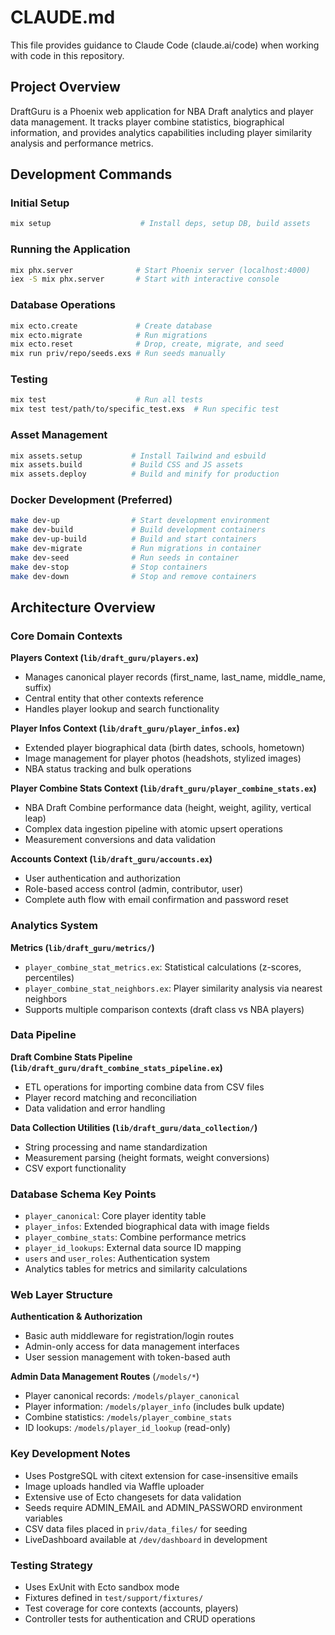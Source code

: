 # CLAUDE.md

This file provides guidance to Claude Code (claude.ai/code) when working with code in this repository.

## Project Overview

DraftGuru is a Phoenix web application for NBA Draft analytics and player data management. It tracks player combine statistics, biographical information, and provides analytics capabilities including player similarity analysis and performance metrics.

## Development Commands

### Initial Setup
```bash
mix setup                    # Install deps, setup DB, build assets
```

### Running the Application
```bash
mix phx.server              # Start Phoenix server (localhost:4000)
iex -S mix phx.server       # Start with interactive console
```

### Database Operations
```bash
mix ecto.create             # Create database
mix ecto.migrate            # Run migrations
mix ecto.reset              # Drop, create, migrate, and seed
mix run priv/repo/seeds.exs # Run seeds manually
```

### Testing
```bash
mix test                    # Run all tests
mix test test/path/to/specific_test.exs  # Run specific test
```

### Asset Management
```bash
mix assets.setup           # Install Tailwind and esbuild
mix assets.build           # Build CSS and JS assets
mix assets.deploy          # Build and minify for production
```

### Docker Development (Preferred)
```bash
make dev-up                # Start development environment
make dev-build             # Build development containers
make dev-up-build          # Build and start containers
make dev-migrate           # Run migrations in container
make dev-seed              # Run seeds in container
make dev-stop              # Stop containers
make dev-down              # Stop and remove containers
```

## Architecture Overview

### Core Domain Contexts

**Players Context (`lib/draft_guru/players.ex`)**
- Manages canonical player records (first_name, last_name, middle_name, suffix)
- Central entity that other contexts reference
- Handles player lookup and search functionality

**Player Infos Context (`lib/draft_guru/player_infos.ex`)**
- Extended player biographical data (birth dates, schools, hometown)
- Image management for player photos (headshots, stylized images)
- NBA status tracking and bulk operations

**Player Combine Stats Context (`lib/draft_guru/player_combine_stats.ex`)**
- NBA Draft Combine performance data (height, weight, agility, vertical leap)
- Complex data ingestion pipeline with atomic upsert operations
- Measurement conversions and data validation

**Accounts Context (`lib/draft_guru/accounts.ex`)**
- User authentication and authorization
- Role-based access control (admin, contributor, user)
- Complete auth flow with email confirmation and password reset

### Analytics System

**Metrics (`lib/draft_guru/metrics/`)**
- `player_combine_stat_metrics.ex`: Statistical calculations (z-scores, percentiles)
- `player_combine_stat_neighbors.ex`: Player similarity analysis via nearest neighbors
- Supports multiple comparison contexts (draft class vs NBA players)

### Data Pipeline

**Draft Combine Stats Pipeline (`lib/draft_guru/draft_combine_stats_pipeline.ex`)**
- ETL operations for importing combine data from CSV files
- Player record matching and reconciliation
- Data validation and error handling

**Data Collection Utilities (`lib/draft_guru/data_collection/`)**
- String processing and name standardization
- Measurement parsing (height formats, weight conversions)
- CSV export functionality

### Database Schema Key Points

- `player_canonical`: Core player identity table
- `player_infos`: Extended biographical data with image fields
- `player_combine_stats`: Combine performance metrics
- `player_id_lookups`: External data source ID mapping
- `users` and `user_roles`: Authentication system
- Analytics tables for metrics and similarity calculations

### Web Layer Structure

**Authentication & Authorization**
- Basic auth middleware for registration/login routes
- Admin-only access for data management interfaces
- User session management with token-based auth

**Admin Data Management Routes** (`/models/*`)
- Player canonical records: `/models/player_canonical`
- Player information: `/models/player_info` (includes bulk update)
- Combine statistics: `/models/player_combine_stats`
- ID lookups: `/models/player_id_lookup` (read-only)

### Key Development Notes

- Uses PostgreSQL with citext extension for case-insensitive emails
- Image uploads handled via Waffle uploader
- Extensive use of Ecto changesets for data validation
- Seeds require ADMIN_EMAIL and ADMIN_PASSWORD environment variables
- CSV data files placed in `priv/data_files/` for seeding
- LiveDashboard available at `/dev/dashboard` in development

### Testing Strategy

- Uses ExUnit with Ecto sandbox mode
- Fixtures defined in `test/support/fixtures/`
- Test coverage for core contexts (accounts, players)
- Controller tests for authentication and CRUD operations